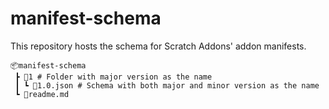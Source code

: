 # manifest-schema

This repository hosts the schema for Scratch Addons' addon manifests.


    📦manifest-schema
     ┣ 📂1 # Folder with major version as the name
     ┃ ┗ 📜1.0.json # Schema with both major and minor version as the name
     ┗ 📜readme.md 
 
 

